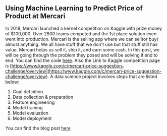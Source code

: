 ## Using Machine Learning to Predict Price of Product at Mercari

In 2018, Mercari launched a kernel competition on Kaggle with prize money of $100,000. Over 2800 teams competed and the 1st place solution even went into production. Mercari is the selling app where we can sell(or buy) almost anything. We all have stuff that we don't use but that stuff still has value. Mercari helps us sell it, ship it, and earn some cash. In this post, we will be going through the problem they posed and will be solving it end to end. You can find the code [here](http://armishrikotkar.github.io). Also the Link to Kaggle competition page is [https://www.kaggle.com/c/mercari-price-suggestion-challenge/overview](https://www.kaggle.com/c/mercari-price-suggestion-challenge/overview). A data science project involves steps that are listed below:

1. Goal definition
2. Data collection & preparation
3. Feature engineering
4. Model training
5. Model evaluation
6. Model deployment

You can find the blog post [here](https://medium.com/swlh/using-machine-learning-to-predict-price-of-product-on-mercari-461ee174d94e)
